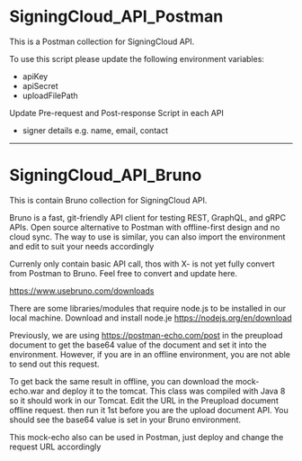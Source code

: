# SigningCloud_API_Postman

This is a Postman collection for SigningCloud API.

To use this script please update the following environment variables:
- apiKey
- apiSecret
- uploadFilePath


Update Pre-request and Post-response Script in each API
- signer details e.g. name, email, contact


----------------------------------------------------
# SigningCloud_API_Bruno

This is contain Bruno collection for SigningCloud API.

Bruno is a fast, git-friendly API client for testing REST, GraphQL, and gRPC APIs. Open source alternative to Postman with offline-first design and no cloud sync.
The way to use is similar, you can also import the environment and edit to suit your needs accordingly

Currenly only contain basic API call, thos with X- is not yet fully convert from Postman to Bruno. Feel free to convert and update here.

https://www.usebruno.com/downloads

There are some libraries/modules that require node.js to be installed in our local machine. Download and install node.je
https://nodejs.org/en/download

Previously, we are using https://postman-echo.com/post in the preupload document to get the base64 value of the document and set it into the environment.
However, if you are in an offline environment, you are not able to send out this request. 

To get back the same result in offline, you can download the mock-echo.war and deploy it to the tomcat. This class was compiled with Java 8 so it should work in our Tomcat.
Edit the URL in the Preupload document offline request. then run it 1st before you are the upload document API. You should see the base64 value is set in your Bruno environment.

This mock-echo also can be used in Postman, just deploy and change the request URL accordingly
